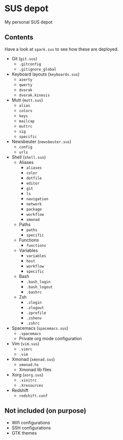 # SUS depot
My personal SUS depot

## Contents
Have a look at `spark.sus` to see how these are deployed.

- Git (`git.sus`)
    - `.gitconfig`
    - `.gitignore_global`
- Keyboard layouts (`keyboards.sus`)
    - `azerty`
    - `qwerty`
    - `dvorak`
    - `dvorak.kinesis`
- Mutt (`mutt.sus`)
    - `alias`
    - `colors`
    - `keys`
    - `mailcap`
    - `muttrc`
    - `sig`
    - `specific`
- Newsbeuter (`newsbeuter.sus`)
    - `config`
    - `urls`
- Shell (`shell.sus`)
    - Aliases
      - `aliases`
      - `color`
      - `dotfile`
      - `editor`
      - `git`
      - `ls`
      - `navigation`
      - `network`
      - `package`
      - `workflow`
      - `xmonad`
    - Paths
      - `paths`
      - `specific`
    - Functions
      - `functions`
    - Variables
      - `variables`
      - `host`
      - `workflow`
      - `specific`
    - Bash
      - `.bash_login`
      - `.bash_logout`
      - `.bashrc`
    - Zsh
      - `.zlogin`
      - `.zlogout`
      - `.zprofile`
      - `.zshenv`
      - `.zshrc`
- Spacemacs (`spacemacs.sus`)
  - `.spacemacs`
  - Private org mode configuration
- Vim (`vim.sus`)
    - `.vimrc`
    - `.vim`
- Xmonad (`xmonad.sus`)
    - `xmonad.hs`
    - Xmonad lib files
- Xorg (`xorg.sus`)
    - `.xinitrc`
    - `.Xresources`
- Redshift
    - `redshift.conf`

## Not included (on purpose)

- Wifi configurations
- SSH configurations
- GTK themes

